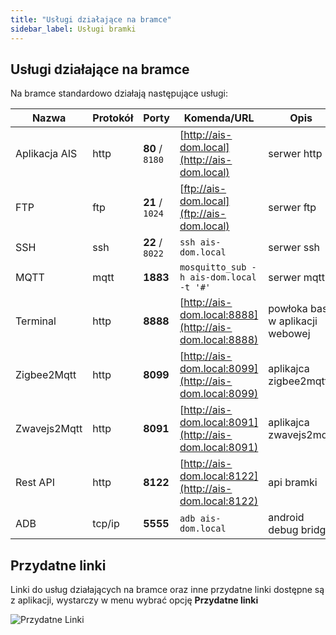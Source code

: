 ```yaml
---
title: "Usługi działające na bramce"
sidebar_label: Usługi bramki
---
```



## Usługi działające na bramce

Na bramce standardowo działają następujące usługi:

Nazwa         | Protokół | Porty | Komenda/URL                                                          | Opis
----          | ----     | ------- | -------                                                            | -----------
 Aplikacja AIS| http     | **80** / `8180`  | [http://ais-dom.local](http://ais-dom.local)              | serwer http
 FTP          | ftp      | **21** / `1024`  | [ftp://ais-dom.local](ftp://ais-dom.local)                | serwer ftp
 SSH          | ssh      | **22** / `8022`  | ```ssh ais-dom.local```                                   | serwer ssh
 MQTT         | mqtt     | **1883**         | ```mosquitto_sub -h ais-dom.local -t '#'```               | serwer mqtt
 Terminal     | http     | **8888**         | [http://ais-dom.local:8888](http://ais-dom.local:8888)    | powłoka bash w aplikacji webowej
 Zigbee2Mqtt  | http     | **8099**         | [http://ais-dom.local:8099](http://ais-dom.local:8099)    | aplikajca zigbee2mqtt
 Zwavejs2Mqtt | http     | **8091**         | [http://ais-dom.local:8091](http://ais-dom.local:8091)    | aplikajca zwavejs2mqtt
 Rest API     | http     | **8122**         | [http://ais-dom.local:8122](http://ais-dom.local:8122)    | api bramki
 ADB          | tcp/ip   | **5555**         | ```adb ais-dom.local```                                   | android debug bridge


## Przydatne linki

Linki do usług działających na bramce oraz inne przydatne linki dostępne są z aplikacji, wystarczy w menu wybrać opcję **Przydatne linki**

![Przydatne Linki](/img/en/bramka/ais_gate_links.png)
